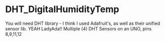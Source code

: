 # DHT_DigitalHumidityTemp
You will need DHT library - I think I used Adafruit's, as well as their unified sensor lib. YEAH LadyAda!!
Multiple (4) DHT Sensors on an UNO, pins 8,9,11,12
